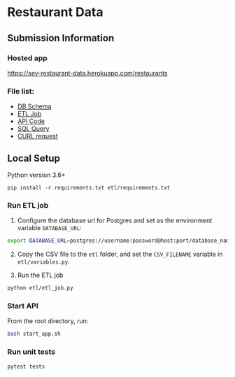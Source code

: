 # Restaurant Data

## Submission Information
### Hosted app

https://sey-restaurant-data.herokuapp.com/restaurants

### File list:
* [DB Schema]()
* [ETL Job](etl/etl_job.py)
* [API Code](api.py)
* [SQL Query](queries.sql)
* [CURL request](curl_request.sh)

## Local Setup

Python version 3.6+

```pip install -r requirements.txt etl/requirements.txt```

### Run ETL job
1. Configure the database url for Postgres and set as the environment variable `DATABASE_URL`: 
```bash
export DATABASE_URL=postgres://username:password@host:port/database_name
```
2. Copy the CSV file to the `etl` folder, and set the `CSV_FILENAME` variable in `etl/variables.py`.

3. Run the ETL job
```bash
python etl/etl_job.py
```

### Start API

From the root directory, run: 
```bash
bash start_app.sh
```

### Run unit tests
```bash
pytest tests
```
